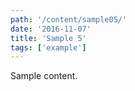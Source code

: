 ```yaml
---
path: '/content/sample05/'
date: '2016-11-07'
title: 'Sample 5'
tags: ['example']
---
```


Sample content.
